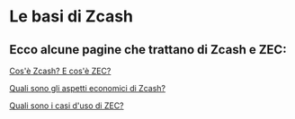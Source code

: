 # Le basi di Zcash

## Ecco alcune pagine che trattano di Zcash e ZEC:


[Cos'è Zcash? E cos'è ZEC?](https://wiki.zechub.xyz/global/italiano/nozioni-di-base-su-zcash/le-basi-di-zcash)

[Quali sono gli aspetti economici di Zcash?](https://wiki.zechub.xyz/global/italiano/nozioni-di-base-su-zcash/fondamenti-di-zcash)

[Quali sono i casi d'uso di ZEC?](https://wiki.zechub.xyz/global/italiano/nozioni-di-base-su-zcash/casi-duso-di-zec)